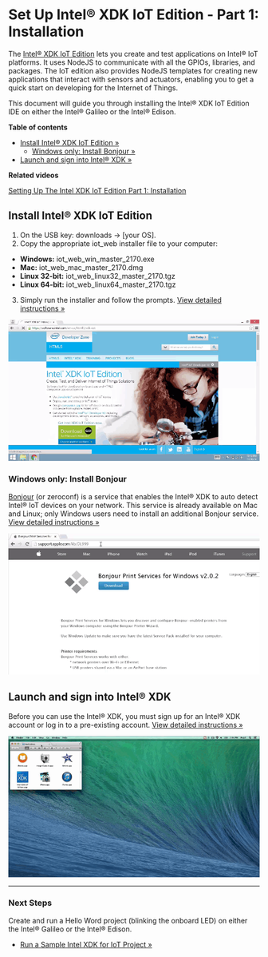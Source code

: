 # Set Up Intel® XDK IoT Edition - Part 1: Installation

The [Intel® XDK IoT Edition](https://software.intel.com/en-us/html5/xdk-iot) lets you create and test applications on Intel® IoT platforms. It uses NodeJS to communicate with all the GPIOs, libraries, and packages. The IoT edition also provides NodeJS templates for creating new applications that interact with sensors and actuators, enabling you to get a quick start on developing for the Internet of Things. 

This document will guide you through installing the Intel® XDK IoT Edition IDE on either the Intel® Galileo or the Intel® Edison.


**Table of contents**

* [Install Intel® XDK IoT Edition »](#install-intel-xdk-iot-edition)
  * [Windows only: Install Bonjour »](#windows-only-install-bonjour)
* [Launch and sign into Intel® XDK »](#launch-and-sign-into-intel-xdk)


**Related videos**

[Setting Up The Intel XDK IoT Edition Part 1: Installation](https://software.intel.com/en-us/videos/setting-up-the-intel-xdk-iot-edition-part-1-installation)


## Install Intel® XDK IoT Edition

1.	On the USB key: downloads → [your OS].
2.	Copy the appropriate iot_web installer file to your computer:
   * **Windows:** iot_web_win_master_2170.exe
   *	**Mac:** iot_web_mac_master_2170.dmg
   *	**Linux 32-bit:** iot_web_linux32_master_2170.tgz
   *	**Linux 64-bit:** iot_web_linux64_master_2170.tgz
3.	Simply run the installer and follow the prompts. [View detailed instructions »](details-install_xdk.md)

![Animated gif: installing the Intel® XDK](images/install_xdk-animated.gif)


### Windows only: Install Bonjour

[Bonjour](http://support.apple.com/kb/DL999) (or zeroconf) is a service that enables the Intel® XDK to auto detect Intel® IoT devices on your network. This service is already available on Mac and Linux; only Windows users need to install an additional Bonjour service. [View detailed instructions »](details-install_bonjour.md)

![Animated gif: installing Bonjour](images/install_bonjour-animated.gif)


## Launch and sign into Intel® XDK

Before you can use the Intel® XDK, you must sign up for an Intel® XDK account or log in to a pre-existing account. [View detailed instructions »](details-launch_xdk.md)

![Animated gif: launching Intel® XDK for the first time](images/launch_xdk-animated.gif)


---

### Next Steps

Create and run a Hello Word project (blinking the onboard LED) on either the Intel® Galileo or the Intel® Edison.

* [Run a Sample Intel XDK for IoT Project »](/ide_setup/xdk/create_project.md)
